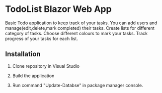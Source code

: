 # TodoList Blazor Web App
 Basic Todo application to keep track of your tasks. 
 You can add users and manage(edit,delete,mark completed) their tasks. 
 Create lists for different category of tasks.
 Choose different colours to mark your tasks. 
 Track progress of your tasks for each list.
## Installation 
 1. Clone repository in Visual Studio
 
 2. Build the application 
 
 3. Run command "Update-Databse" in package manager console.

